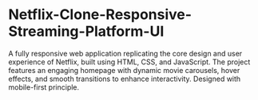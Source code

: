 # Netflix-Clone-Responsive-Streaming-Platform-UI
A fully responsive web application replicating the core design and user experience of Netflix, built using HTML, CSS, and JavaScript. The project features an engaging homepage with dynamic movie carousels, hover effects, and smooth transitions to enhance interactivity. Designed with mobile-first principle.

